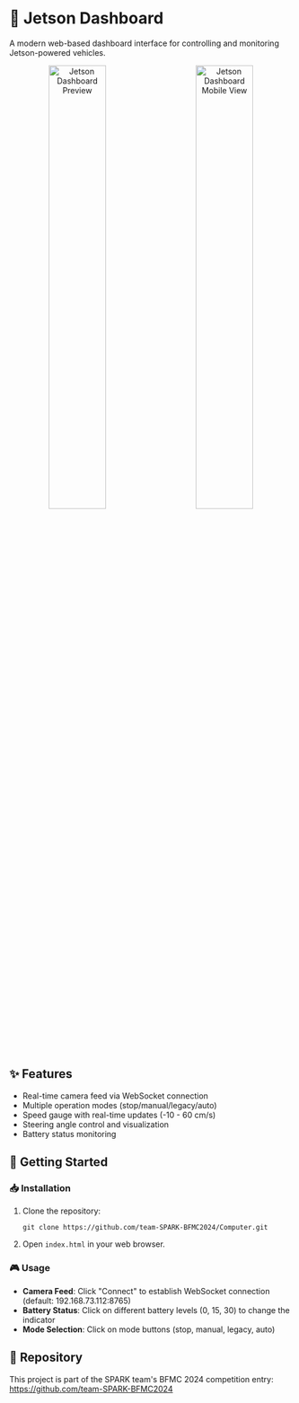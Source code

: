 # 🚗 Jetson Dashboard

A modern web-based dashboard interface for controlling and monitoring Jetson-powered vehicles.

<div align="center">
  <img src="https://github.com/team-SPARK-BFMC2024/Computer/Jetson Dashboard Start.jpg" width="45%" alt="Jetson Dashboard Preview"/>
  &nbsp; &nbsp; &nbsp; &nbsp;
  <img src="https://github.com/team-SPARK-BFMC2024/Computer/Jetson Dashboard.jpg" width="45%" alt="Jetson Dashboard Mobile View"/>
</div>

## ✨ Features

- Real-time camera feed via WebSocket connection
- Multiple operation modes (stop/manual/legacy/auto)
- Speed gauge with real-time updates (-10 - 60 cm/s)
- Steering angle control and visualization
- Battery status monitoring

## 🚀 Getting Started

### 📥 Installation

1. Clone the repository:
   ```
   git clone https://github.com/team-SPARK-BFMC2024/Computer.git
   ```

2. Open `index.html` in your web browser.

### 🎮 Usage

- **Camera Feed**: Click "Connect" to establish WebSocket connection (default: 192.168.73.112:8765)
- **Battery Status**: Click on different battery levels (0, 15, 30) to change the indicator
- **Mode Selection**: Click on mode buttons (stop, manual, legacy, auto)

## 🔗 Repository

This project is part of the SPARK team's BFMC 2024 competition entry:
https://github.com/team-SPARK-BFMC2024


